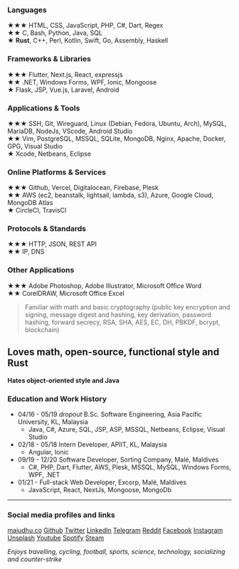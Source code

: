 ### Languages  
★★★ HTML, CSS, JavaScript, PHP, C#, Dart, Regex  
★★ C, Bash, Python, Java, SQL  
★ **Rust**, C++, Perl, Kotlin, Swift, Go, Assembly, Haskell  

### Frameworks & Libraries  
★★★ Flutter, Next.js, React, expressjs  
★★ .NET, Windows Forms, WPF, Ionic, Mongoose  
★ Flask, JSP, Vue.js, Laravel, Android  

### Applications & Tools  
★★★ SSH, Git, Wireguard, Linux (Debian, Fedora, Ubuntu, Arch), MySQL, MariaDB, NodeJs, VScode, Android Studio  
★★ Vim, PostgreSQL, MSSQL, SQLite, MongoDB, Nginx, Apache, Docker, GPG, Visual Studio  
★ Xcode, Netbeans, Eclipse  

### Online Platforms & Services  
★★★ Github, Vercel, Digitalocean, Firebase, Plesk  
★★ AWS (ec2, beanstalk, lightsail, lambda, s3), Azure, Google Cloud, MongoDB Atlas  
★ CircleCI, TravisCI  

### Protocols & Standards  
★★★ HTTP, JSON, REST API  
★★ IP, DNS  

### Other Applications  
★★★ Adobe Photoshop, Adobe Illustrator, Microsoft Office Word  
★★ CorelDRAW, Microsoft Office Excel  

> Familiar with math and basic cryptography (public key encryption and signing, message digest and hashing, key derivation, password hashing, forward secrecy, RSA, SHA, AES, EC, DH, PBKDF, bcrypt, blockchain)

## Loves math, open-source, functional style and Rust

**Hates object-oriented style and Java**

### Education and Work History  
- 04/16 - 05/19 *dropout* B.Sc. Software Engineering, Asia Pacific University, KL, Malaysia  
    - Java, C#, Azure, SQL, JSP, ASP, MSSQL, Netbeans, Eclipse, Visual Studio  
- 02/18 - 05/18 Intern Developer, APIIT, KL, Malaysia  
    - Angular, Ionic  
- 09/19 - 12/20 Software Developer, Sorting Company, Malé, Maldives  
    - C#, PHP, Dart, Flutter, AWS, Plesk, MSSQL, MySQL, Windows Forms, WPF, .NET  
- 01/21 - Full-stack Web Developer, Excorp, Malé, Maldives  
    - JavaScript, React, NextJs, Mongoose, MongoDb  

***
### Social media profiles and links  
[majudhu.co](https://majudhu.co)
[Github](https://github.com/majudhu)
[Twitter](https://twitter.com/majudhu)
[LinkedIn](https://linkedin.com/in/majudhu)
[Telegram](https://t.me/majudhu)
[Reddit](https://reddit.com/u/majudhu)
[Facebook](https://fb.me/majudhu)
[Instagram](https://instagram.com/mmajudhuu)
[Unsplash](https://unsplash.com/@majudhu)
[Youtube](https://www.youtube.com/c/majudhu)
[Spotify](https://open.spotify.com/user/214mvsleb7yslxr4ppuwbidya)
[Steam](https://steamcommunity.com/id/majudhu)

*Enjoys travelling, cycling, football, sports, science, technology, socializing and counter-strike*
